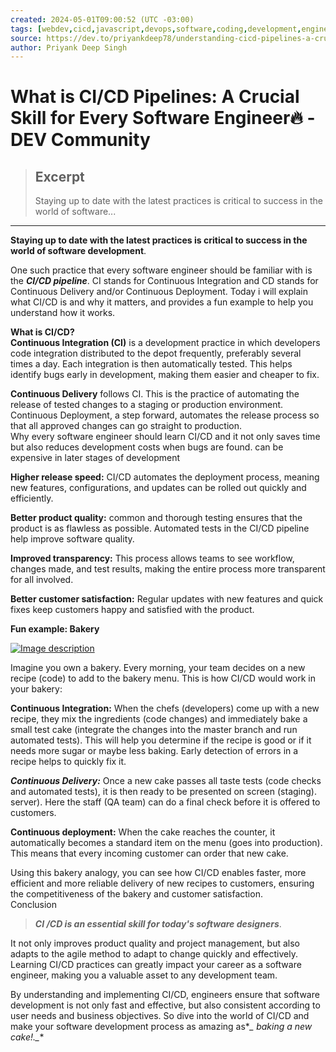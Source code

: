 ```yaml
---
created: 2024-05-01T09:00:52 (UTC -03:00)
tags: [webdev,cicd,javascript,devops,software,coding,development,engineering,inclusive,community]
source: https://dev.to/priyankdeep78/understanding-cicd-pipelines-a-crucial-skill-for-every-software-engineer-225p
author: Priyank Deep Singh
---
```


# What is CI/CD Pipelines: A Crucial Skill for Every Software Engineer🔥 - DEV Community

> ## Excerpt
> Staying up to date with the latest practices is critical to success in the world of software...

---
**Staying up to date with the latest practices is critical to success in the world of software development**.

One such practice that every software engineer should be familiar with is the **_CI/CD pipeline_**. CI stands for Continuous Integration and CD stands for Continuous Delivery and/or Continuous Deployment. Today i will explain what CI/CD is and why it matters, and provides a fun example to help you understand how it works.

**What is CI/CD?  
Continuous Integration (CI)** is a development practice in which developers code integration distributed to the depot frequently, preferably several times a day. Each integration is then automatically tested. This helps identify bugs early in development, making them easier and cheaper to fix.

**Continuous Delivery** follows CI. This is the practice of automating the release of tested changes to a staging or production environment. Continuous Deployment, a step forward, automates the release process so that all approved changes can go straight to production.  
Why every software engineer should learn CI/CD and it not only saves time but also reduces development costs when bugs are found. can be expensive in later stages of development

**Higher release speed:** CI/CD automates the deployment process, meaning new features, configurations, and updates can be rolled out quickly and efficiently.

**Better product quality:** common and thorough testing ensures that the product is as flawless as possible. Automated tests in the CI/CD pipeline help improve software quality.

**Improved transparency:** This process allows teams to see workflow, changes made, and test results, making the entire process more transparent for all involved.

**Better customer satisfaction:** Regular updates with new features and quick fixes keep customers happy and satisfied with the product.

**Fun example: Bakery**

[![Image description](https://media.dev.to/cdn-cgi/image/width=800%2Cheight=%2Cfit=scale-down%2Cgravity=auto%2Cformat=auto/https%3A%2F%2Fdev-to-uploads.s3.amazonaws.com%2Fuploads%2Farticles%2Fsto00tojei9afaipk1dr.jpg)](https://media.dev.to/cdn-cgi/image/width=800%2Cheight=%2Cfit=scale-down%2Cgravity=auto%2Cformat=auto/https%3A%2F%2Fdev-to-uploads.s3.amazonaws.com%2Fuploads%2Farticles%2Fsto00tojei9afaipk1dr.jpg)

Imagine you own a bakery. Every morning, your team decides on a new recipe (code) to add to the bakery menu. This is how CI/CD would work in your bakery:

**Continuous Integration:** When the chefs (developers) come up with a new recipe, they mix the ingredients (code changes) and immediately bake a small test cake (integrate the changes into the master branch and run automated tests). This will help you determine if the recipe is good or if it needs more sugar or maybe less baking. Early detection of errors in a recipe helps to quickly fix it.

**_Continuous Delivery:_** Once a new cake passes all taste tests (code checks and automated tests), it is then ready to be presented on screen (staging). server). Here the staff (QA team) can do a final check before it is offered to customers.

**Continuous deployment:** When the cake reaches the counter, it automatically becomes a standard item on the menu (goes into production). This means that every incoming customer can order that new cake.

Using this bakery analogy, you can see how CI/CD enables faster, more efficient and more reliable delivery of new recipes to customers, ensuring the competitiveness of the bakery and customer satisfaction.  
Conclusion

> **_CI /CD is an essential skill for today's software designers_**.

It not only improves product quality and project management, but also adapts to the agile method to adapt to change quickly and effectively. Learning CI/CD practices can greatly impact your career as a software engineer, making you a valuable asset to any development team.

By understanding and implementing CI/CD, engineers ensure that software development is not only fast and effective, but also consistent according to user needs and business objectives. So dive into the world of CI/CD and make your software development process as amazing as\*_\_ baking a new cake!.\__\*
